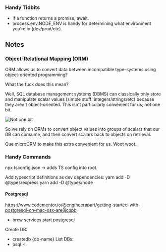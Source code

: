 

### Handy Tidbits

- If a function returns a promise, await.
- process.env.NODE_ENV is handy for determining what environment you're in (dev/prod/etc).

## Notes

### Object-Relational Mapping (ORM)

ORM allows us to convert data between incompatible type-systems using object-oriented programming?

What the fuck does this mean?

Well, SQL database management systems (DBMS) can classically only store and manipulate scalar values (simple stuff: integers/strings/etc) because they aren't object-oriented. This isn't particularly convenient for us; not one bit.

![Not one bit](https://i.makeagif.com/media/10-31-2016/XYVC0n.gif)

So we rely on ORMs to convert object values into groups of scalars that our DB can consume, and then convert scalars back to objects on retrieval.

Que microORM to make this extra convenient for us. Woot woot.


### Handy Commands

npx tsconfig.json -> adds TS config into root.

Add typescript definitions as dev dependencies:
yarn add -D @types/express
yarn add -D @types/node

#### Postgresql
https://www.codementor.io/@engineerapart/getting-started-with-postgresql-on-mac-osx-are8jcopb

- brew services start postgresql

Create DB:
- createdb {db-name}
List DBs:
- psql -l
